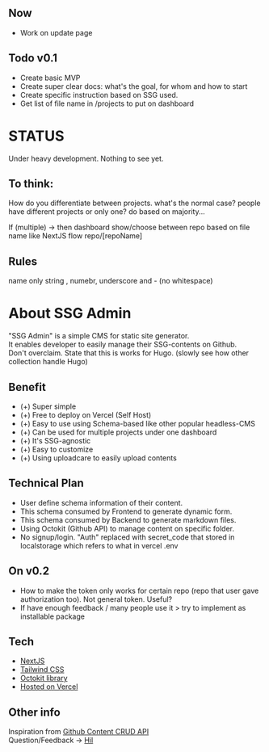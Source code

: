 ## Now
- Work on update page


## Todo v0.1
- Create basic MVP
- Create super clear docs: what's the goal, for whom and how to start
- Create specific instruction based on SSG used.
- Get list of file name in /projects to put on dashboard


# STATUS
Under heavy development. Nothing to see yet.

## To think:
How do you differentiate between projects.
what's the normal case? people have different projects or only one?
    do based on majority...

If (multiple) -> then dashboard show/choose between repo 
    based on file name like NextJS flow repo/[repoName]
 
## Rules
name only string , numebr, underscore and - (no whitespace)

# About SSG Admin
"SSG Admin" is a simple CMS for static site generator.  
It enables developer to easily manage their SSG-contents on Github.  
Don't overclaim.
State that this is works for Hugo. (slowly see how other collection handle Hugo)

## Benefit
- (+) Super simple 
- (+) Free to deploy on Vercel (Self Host)
- (+) Easy to use using Schema-based like other popular headless-CMS
- (+) Can be used for multiple projects under one dashboard
- (+) It's SSG-agnostic
- (+) Easy to customize
- (+) Using uploadcare to easily upload contents


## Technical Plan 
- User define schema information of their content.
- This schema consumed by Frontend to generate dynamic form.
- This schema consumed by Backend to generate markdown files.
- Using Octokit (Github API) to manage content on specific folder.
- No signup/login. "Auth" replaced with secret_code that stored in localstorage which refers to what in vercel .env 

## On v0.2
- How to make the token only works for certain repo (repo that user gave authorization too). Not general token. Useful?
- If have enough feedback / many people use it > try to implement as installable package

## Tech
- [NextJS](https://nextjs.org/)
- [Tailwind CSS](https://tailwindcss.com/docs/guides/nextjs)
- [Octokit library](https://docs.github.com/en/rest/overview/libraries)
- [Hosted on Vercel](https://vercel.com/)

## Other info 
Inspiration from [Github Content CRUD API](https://github.com/hilmanski/Github-content-CRUD-API)  
Question/Feedback -> [Hil](https://twitter.com/hilmanski)